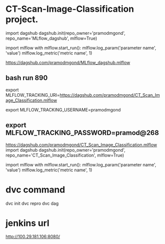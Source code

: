 # CT-Scan-Image-Classification project.

import dagshub
dagshub.init(repo_owner='pramodmgond', repo_name='MLflow_dagshub', mlflow=True)

import mlflow
with mlflow.start_run():
  mlflow.log_param('parameter name', 'value')
  mlflow.log_metric('metric name', 1)

  https://dagshub.com/pramodmgond/MLflow_dagshub.mlflow

bash run 890
---

export MLFLOW_TRACKING_URI=https://dagshub.com/pramodmgond/CT_Scan_Image_Classification.mlflow

export MLFLOW_TRACKING_USERNAME=pramodmgond 

export MLFLOW_TRACKING_PASSWORD=pramod@268
---

https://dagshub.com/pramodmgond/CT_Scan_Image_Classification.mlflow
import dagshub
dagshub.init(repo_owner='pramodmgond', repo_name='CT_Scan_Image_Classification', mlflow=True)

import mlflow
with mlflow.start_run():
  mlflow.log_param('parameter name', 'value')
  mlflow.log_metric('metric name', 1)

# dvc command 
dvc init
dvc repro 
dvc dag

# jenkins url 
http://100.29.181.106:8080/